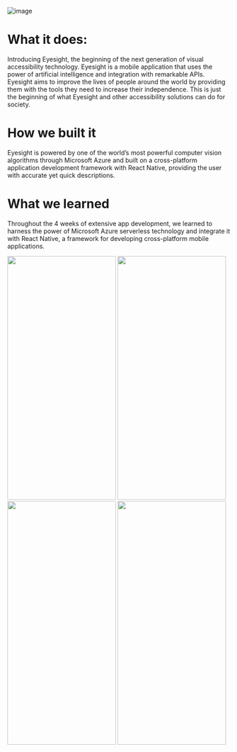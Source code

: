 ![image](https://d112y698adiu2z.cloudfront.net/photos/production/software_thumbnail_photos/002/082/304/datas/medium.png)

# What it does:
Introducing Eyesight, the beginning of the next generation of visual accessibility technology. Eyesight is a mobile application that uses the power of artificial intelligence and integration with remarkable APIs. Eyesight aims to improve the lives of people around the world by providing them with the tools they need to increase their independence. This is just the beginning of what Eyesight and other accessibility solutions can do for society.

# How we built it
Eyesight is powered by one of the world’s most powerful computer vision algorithms through Microsoft Azure and built on a cross-platform application development framework with React Native, providing the user with accurate yet quick descriptions.

# What we learned
Throughout the 4 weeks of extensive app development, we learned to harness the power of Microsoft Azure serverless technology and integrate it with React Native, a framework for developing cross-platform mobile applications.

<img src="https://user-images.githubusercontent.com/63082917/216792010-984d1dee-c487-4238-b697-6def9726a7e2.png" width="245" height="550">
<img src="https://user-images.githubusercontent.com/63082917/216792142-e38fbf28-068d-409f-9160-866faae855c7.png" width="245" height="550">
<img src="https://user-images.githubusercontent.com/63082917/216792257-b13fa31b-753a-4854-b328-74eaec11b0f0.png" width="245" height="550">

<img src="https://d112y698adiu2z.cloudfront.net/photos/production/software_photos/002/114/997/datas/gallery.jpg" width="245" height="550">

